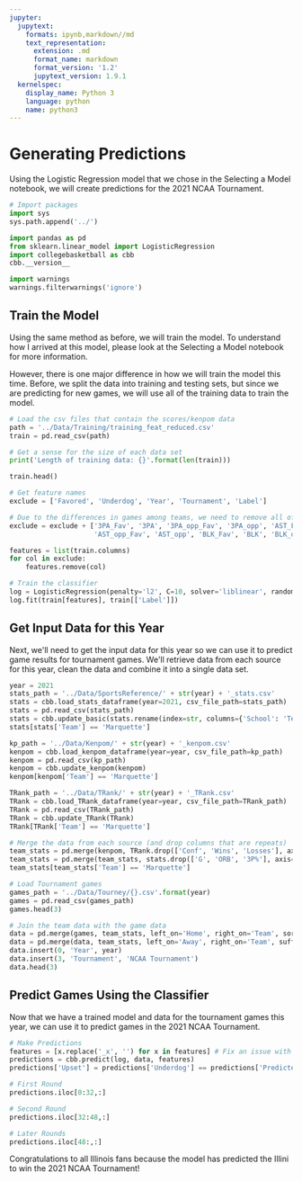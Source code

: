 ```yaml
---
jupyter:
  jupytext:
    formats: ipynb,markdown//md
    text_representation:
      extension: .md
      format_name: markdown
      format_version: '1.2'
      jupytext_version: 1.9.1
  kernelspec:
    display_name: Python 3
    language: python
    name: python3
---
```


# Generating Predictions

Using the Logistic Regression model that we chose in the Selecting a Model notebook, we will create predictions for the 2021 NCAA Tournament.

```python
# Import packages
import sys
sys.path.append('../')

import pandas as pd
from sklearn.linear_model import LogisticRegression
import collegebasketball as cbb
cbb.__version__

import warnings
warnings.filterwarnings('ignore')
```

## Train the Model

Using the same method as before, we will train the model. To understand how I arrived at this model, please look at the Selecting a Model notebook for more information.

However, there is one major difference in how we will train the model this time. Before, we split the data into training and testing sets, but since we are predicting for new games, we will use all of the training data to train the model.

```python
# Load the csv files that contain the scores/kenpom data
path = '../Data/Training/training_feat_reduced.csv'
train = pd.read_csv(path)

# Get a sense for the size of each data set
print('Length of training data: {}'.format(len(train)))
```

```python
train.head()
```

```python
# Get feature names
exclude = ['Favored', 'Underdog', 'Year', 'Tournament', 'Label']

# Due to the differences in games among teams, we need to remove all of the stats that are an absolute number
exclude = exclude + ['3PA_Fav', '3PA', '3PA_opp_Fav', '3PA_opp', 'AST_Fav', 'AST', 
                     'AST_opp_Fav', 'AST_opp', 'BLK_Fav', 'BLK', 'BLK_opp_Fav', 'BLK_opp']

features = list(train.columns)
for col in exclude:
    features.remove(col)
```

```python
# Train the classifier
log = LogisticRegression(penalty='l2', C=10, solver='liblinear', random_state=77)
log.fit(train[features], train[['Label']])
```

## Get Input Data for this Year

Next, we'll need to get the input data for this year so we can use it to predict game results for tournament games. We'll retrieve data from each source for this year, clean the data and combine it into a single data set.

```python
year = 2021
stats_path = '../Data/SportsReference/' + str(year) + '_stats.csv'
stats = cbb.load_stats_dataframe(year=2021, csv_file_path=stats_path)
stats = pd.read_csv(stats_path)
stats = cbb.update_basic(stats.rename(index=str, columns={'School': 'Team'}))
stats[stats['Team'] == 'Marquette']
```

```python
kp_path = '../Data/Kenpom/' + str(year) + '_kenpom.csv'
kenpom = cbb.load_kenpom_dataframe(year=year, csv_file_path=kp_path)
kenpom = pd.read_csv(kp_path)
kenpom = cbb.update_kenpom(kenpom)
kenpom[kenpom['Team'] == 'Marquette']
```

```python
TRank_path = '../Data/TRank/' + str(year) + '_TRank.csv'
TRank = cbb.load_TRank_dataframe(year=year, csv_file_path=TRank_path)
TRank = pd.read_csv(TRank_path)
TRank = cbb.update_TRank(TRank)
TRank[TRank['Team'] == 'Marquette']
```

```python
# Merge the data from each source (and drop columns that are repeats)
team_stats = pd.merge(kenpom, TRank.drop(['Conf', 'Wins', 'Losses'], axis=1), on='Team', sort=False)
team_stats = pd.merge(team_stats, stats.drop(['G', 'ORB', '3P%'], axis=1), on='Team', sort=False)
team_stats[team_stats['Team'] == 'Marquette']
```

```python
# Load Tournament games
games_path = '../Data/Tourney/{}.csv'.format(year)
games = pd.read_csv(games_path)
games.head(3)
```

```python
# Join the team data with the game data
data = pd.merge(games, team_stats, left_on='Home', right_on='Team', sort=False)
data = pd.merge(data, team_stats, left_on='Away', right_on='Team', suffixes=('_Home', '_Away'), sort=False)
data.insert(0, 'Year', year)
data.insert(3, 'Tournament', 'NCAA Tournament')
data.head(3)
```

## Predict Games Using the Classifier

Now that we have a trained model and data for the tournament games this year, we can use it to predict games in the 2021 NCAA Tournament.

```python
# Make Predictions
features = [x.replace('_x', '') for x in features] # Fix an issue with training data
predictions = cbb.predict(log, data, features)
predictions['Upset'] = predictions['Underdog'] == predictions['Predicted Winner']
```

```python
# First Round
predictions.iloc[0:32,:]
```

```python
# Second Round
predictions.iloc[32:48,:]
```

```python
# Later Rounds
predictions.iloc[48:,:]
```

Congratulations to all Illinois fans because the model has predicted the Illini to win the 2021 NCAA Tournament!
